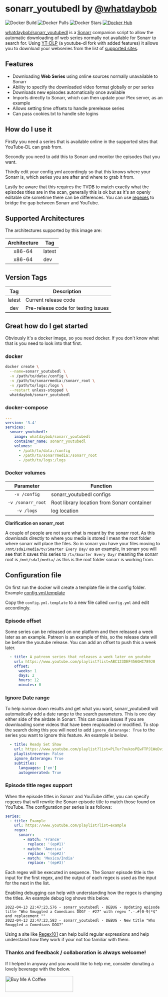# sonarr_youtubedl by [@whatdaybob](https://github.com/whatdaybob)

![Docker Build](https://img.shields.io/docker/cloud/automated/whatdaybob/sonarr_youtubedl?style=flat-square)
![Docker Pulls](https://img.shields.io/docker/pulls/whatdaybob/sonarr_youtubedl?style=flat-square)
![Docker Stars](https://img.shields.io/docker/stars/whatdaybob/sonarr_youtubedl?style=flat-square)
[![Docker Hub](https://img.shields.io/badge/Open%20On-DockerHub-blue)](https://hub.docker.com/r/whatdaybob/sonarr_youtubedl)

[whatdaybob/sonarr_youtubedl](https://github.com/whatdaybob/Custom_Docker_Images/tree/master/sonarr_youtubedl) is a [Sonarr](https://sonarr.tv/) companion script to allow the automatic downloading of web series normally not available for Sonarr to search for. Using [YT-DLP](https://github.com/yt-dlp/yt-dlp) (a youtube-dl fork with added features) it allows you to download your webseries from the list of [supported sites](https://github.com/yt-dlp/yt-dlp/blob/master/supportedsites.md).

## Features

* Downloading **Web Series** using online sources normally unavailable to Sonarr
* Ability to specify the downloaded video format globally or per series
* Downloads new episodes automatically once available
* Imports directly to Sonarr, which can then update your Plex server, as an example
* Allows setting time offsets to handle prerelease series
* Can pass cookies.txt to handle site logins

## How do I use it

Firstly you need a series that is available online in the supported sites that YouTube-DL can grab from.

Secondly you need to add this to Sonarr and monitor the episodes that you want.

Thirdly edit your config.yml accordingly so that this knows where your Sonarr is, which series you are after and where to grab it from.

Lastly be aware that this requires the TVDB to match exactly what the episodes titles are in the scan, generally this is ok but as it's an openly editable site sometime there can be differences. You can use [regexes](#episode-title-regex-support) to bridge the gap between Sonarr and YouTube.

## Supported Architectures

The architectures supported by this image are:

| Architecture | Tag |
| :----: | --- |
| x86-64 | latest |
| x86-64 | dev |

## Version Tags

| Tag | Description |
| :----: | --- |
| latest | Current release code |
| dev | Pre-release code for testing issues |

## Great how do I get started

Obviously it's a docker image, so you need docker. If you don't know what that is you need to look into that first.

### docker

```bash
docker create \
  --name=sonarr_youtubedl \
  -v /path/to/data:/config \
  -v /path/to/sonarrmedia:/sonarr_root \
  -v /path/to/logs:/logs \
  --restart unless-stopped \
  whatdaybob/sonarr_youtubedl
```

### docker-compose

```yaml
---
version: '3.4'
services:
  sonarr_youtubedl:
    image: whatdaybob/sonarr_youtubedl
    container_name: sonarr_youtubedl
    volumes:
      - /path/to/data:/config
      - /path/to/sonarrmedia:/sonarr_root
      - /path/to/logs:/logs
```

### Docker volumes

| Parameter | Function |
| :----: | --- |
| `-v /config` | sonarr_youtubedl configs |
| `-v /sonarr_root` | Root library location from Sonarr container |
| `-v /logs` | log location |

**Clarification on sonarr_root**

A couple of people are not sure what is meant by the sonarr root. As this downloads directly to where you media is stored I mean the root folder where sonarr will place the files. So in sonarr you have your files moving to `/mnt/sda1/media/tv/Smarter Every Day/` as an example, in sonarr you will see that it saves this series to `/tv/Smarter Every Day/` meaning the sonarr root is `/mnt/sda1/media/` as this is the root folder sonarr is working from.

## Configuration file

On first run the docker will create a template file in the config folder. Example [config.yml.template](./app/config.yml.template)

Copy the `config.yml.template` to a new file called `config.yml` and edit accordingly.

### Episode offset

Some series can be released on one platform and then released a week later as an example. Patreon is an example of this, so the release date will be before the youtube release. You can add an offset to push this a week later.

```yaml
  - title: A patreon series that releases a week later on youtube
    url: https://www.youtube.com/playlist?list=ABC123DEF456GHI789J0
    offset:
      weeks: 1 
      days: 2
      hours: 12
      minutes: 0
```

### Ignore Date range

To help narrow down results and get what you want, sonarr_youtubedl will automatically add a date range to the search parameters. This is one day either side of the airdate in Sonarr. This can cause issues if you are downloading some videos that have been reuploaded or modified. To stop the search doing this you will need to add `ignore_daterange: True` to the series you want to ignore this feature. An example is below. 

```yaml
  - title: Ready Set Show
    url: https://www.youtube.com/playlist?list=PLTur7oukosPEwFTPJ1WeDvitauWzRiIhp
    playlistreverse: False
    ignore_daterange: True
    subtitles: 
      languages: ['en']
      autogenerated: True
```

### Episode title regex support

When the episode titles in Sonarr and YouTube differ, you can specify regexes that will rewrite the Sonarr episode title to match those found on YouTube. The configuration per series is as follows:

```yaml
series:
  - title: Example
    url: https://www.youtube.com/playlist?list=example
    regex:
      sonarr:
        - match: 'France'
          replace: '(ep#1)'
        - match: 'America'
          replace: '(ep#2)'
        - match: 'Mexico/India'
          replace: '(ep#3)'
```

Each regex will be executed in sequence. The Sonarr episode title is the input for the first regex, and the output of each regex is used as the input for the next in the list.

Enabling debugging can help with understanding how the regex is changing the titles. An example debug log shows this below.

```log
2022-04-13 22:47:23,576 - sonarr_youtubedl - DEBUG - Updating episode title "Who Smuggled a Comedians DOG? - #27" with regex ".-.#[0-9]*$" and replacement ""
2022-04-13 22:47:23,583 - sonarr_youtubedl - DEBUG - New title "Who Smuggled a Comedians DOG?"
```

Using a site like [Regex101](https://regex101.com/) can help build regular expressions and help understand how they work if your not too familiar with them.

### Thanks and feedback / collaboration is always welcome!

If I helped in anyway and you would like to help me, consider donating a lovely beverage with the below.

<!-- markdownlint-disable MD033 -->
<a href="https://www.buymeacoffee.com/whatdaybob" target="_blank"><img src="https://cdn.buymeacoffee.com/buttons/lato-black.png" alt="Buy Me A Coffee" style="height: 51px !important;width: 217px !important;" ></a>
<!-- markdownlint-enable MD033 -->